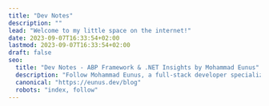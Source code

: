 ```yaml
---
title: "Dev Notes"
description: ""
lead: "Welcome to my little space on the internet!"
date: 2023-09-07T16:33:54+02:00
lastmod: 2023-09-07T16:33:54+02:00
draft: false
seo:
  title: "Dev Notes - ABP Framework & .NET Insights by Mohammad Eunus"
  description: "Follow Mohammad Eunus, a full-stack developer specializing in ABP Framework, .NET MAUI, and modular architectures. Dive into real-world tips, dev logs, and project-based learning."
  canonical: "https://eunus.dev/blog"
  robots: "index, follow"
---
```

